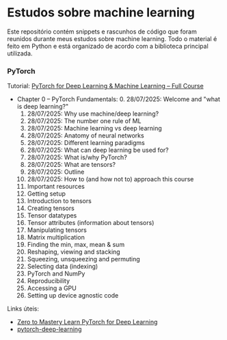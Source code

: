 # Estudos sobre machine learning

Este repositório contém snippets e rascunhos de código que foram reunidos durante meus estudos sobre machine learning. Todo o material é feito em Python e está organizado de acordo com a biblioteca principal utilizada.

### PyTorch

Tutorial: [PyTorch for Deep Learning & Machine Learning – Full Course](https://www.youtube.com/watch?v=V_xro1bcAuA)

* Chapter 0 – PyTorch Fundamentals:
  0. 28/07/2025: Welcome and "what is deep learning?"
  1. 28/07/2025: Why use machine/deep learning?
  2. 28/07/2025: The number one rule of ML
  3. 28/07/2025: Machine learning vs deep learning
  4. 28/07/2025: Anatomy of neural networks
  5. 28/07/2025: Different learning paradigms
  6. 28/07/2025: What can deep learning be used for?
  7. 28/07/2025: What is/why PyTorch?
  8. 28/07/2025: What are tensors?
  9. 28/07/2025: Outline
  10. 28/07/2025: How to (and how not to) approach this course
  11. Important resources
  12. Getting setup
  13. Introduction to tensors
  14. Creating tensors
  17. Tensor datatypes
  18. Tensor attributes (information about tensors)
  19. Manipulating tensors
  20. Matrix multiplication
  23. Finding the min, max, mean & sum
  25. Reshaping, viewing and stacking
  26. Squeezing, unsqueezing and permuting
  27. Selecting data (indexing)
  28. PyTorch and NumPy
  29. Reproducibility
  30. Accessing a GPU
  31. Setting up device agnostic code

Links úteis:

* [Zero to Mastery Learn PyTorch for Deep Learning](https://www.learnpytorch.io/)
* [pytorch-deep-learning](https://github.com/mrdbourke/pytorch-deep-learning)
